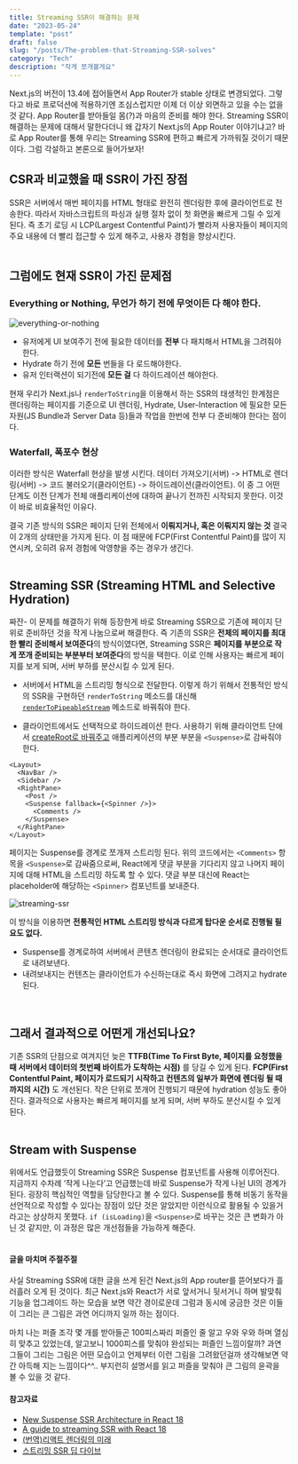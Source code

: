 ```yaml
---
title: Streaming SSR이 해결하는 문제
date: "2023-05-24"
template: "post"
draft: false
slug: "/posts/The-problem-that-Streaming-SSR-solves"
category: "Tech"
description: "작게 쪼개볼게요"
---
```

Next.js의 버전이 13.4에 접어들면서 App Router가 stable 상태로 변경되었다. 그렇다고 바로 프로덕션에 적용하기엔 조심스럽지만 이제 더 이상 외면하고 있을 수는 없을 것 같다. App Router를 받아들일 몸(?)과 마음의 준비를 해야 한다. Streaming SSR이 해결하는 문제에 대해서 말한다더니 왜 갑자기 Next.js의 App Router 이야기냐고? 바로 App Router를 통해 우리는 Streaming SSR에 편하고 빠르게 가까워질 것이기 때문이다. 그럼 각설하고 본론으로 들어가보자! 
## CSR과 비교했을 때 SSR이 가진 장점

SSR은 서버에서 매번 페이지를 HTML 형태로 완전히 렌더링한 후에 클라이언트로 전송한다. 따라서 자바스크립트의 파싱과 실행 절차 없이 첫 화면을 빠르게 그릴 수 있게 된다. 즉 초기 로딩 시 LCP(Largest Contentful Paint)가 빨라져 사용자들이 페이지의 주요 내용에 더 빨리 접근할 수 있게 해주고, 사용자 경험을 향상시킨다.
<br /><br />

## 그럼에도 현재 SSR이 가진 문제점
### Everything or Nothing, 무언가 하기 전에 무엇이든 다 해야 한다.
![everything-or-nothing](/media/everything-or-nothing.png)

- 유저에게 UI 보여주기 전에 필요한 데이터를 **전부** 다 패치해서 HTML을 그려줘야 한다.
- Hydrate 하기 전에 **모든** 번들을 다 로드해야한다.
- 유저 인터랙션이 되기전에 **모든 걸** 다 하이드레이션 해야한다.

현재 우리가 Next.js나 `renderToString`을 이용해서 하는 SSR의 태생적인 한계점은 렌더링하는 페이지를 기준으로 UI 렌더링, Hydrate, User-Interaction 에 필요한 모든 자원(JS Bundle과 Server Data 등)들과 작업을 한번에 전부 다 준비해야 한다는 점이다.

### Waterfall, 폭포수 현상

이러한 방식은 Waterfall 현상을 발생 시킨다. 데이터 가져오기(서버) -> HTML로 렌더링(서버) -> 코드 불러오기(클라이언트) -> 하이드레이션(클라이언트). 이 중 그 어떤 단계도 이전 단계가 전체 애플리케이션에 대하여 끝나기 전까진 시작되지 못한다. 이것이 바로 비효율적인 이유다.

결국 기존 방식의 SSR은 페이지 단위 전체에서 **이뤄지거나, 혹은 이뤄지지 않는 것** 결국 이 2개의 상태만을 가지게 된다. 이 점 때문에 FCP(First Contentful Paint)를 많이 지연시켜, 오히려 유저 경험에 악영향을 주는 경우가 생긴다.
<br /><br />

## Streaming SSR **(Streaming HTML and Selective Hydration)**

짜잔- 이 문제를 해결하기 위해 등장한게 바로 Streaming SSR으로 기존에 페이지 단위로 준비하던 것을 작게 나눔으로써 해결한다. 즉 기존의 SSR은 **전체의 페이지를 최대한 빨리 준비해서 보여준다**의 방식이였다면, Streaming SSR은 **페이지를 부분으로 작게 쪼개 준비되는 부분부터 보여준다**의 방식을 택한다. 이로 인해 사용자는 빠르게 페이지를 보게 되며, 서버 부하를 분산시킬 수 있게 된다.


- 서버에서 HTML을 스트리밍 형식으로 전달한다. 이렇게 하기 위해서 전통적인 방식의 SSR을 구현하던 `renderToString` 메소드를 대신해 [`renderToPipeableStream`](https://react.dev/reference/react-dom/server/renderToPipeableStream) 메소드로 바꿔줘야 한다.

- 클라이언트에서도 선택적으로 하이드레이션 한다. 사용하기 위해 클라이언트 단에서 [createRoot로 바꿔주고](https://github.com/reactwg/react-18/discussions/5) 애플리케이션의 부분 부분을 `<Suspense>`로 감싸줘야 한다.

```tsx
<Layout>
  <NavBar />
  <Sidebar />
  <RightPane>
    <Post />
    <Suspense fallback={<Spinner />}>
      <Comments />
    </Suspense>
  </RightPane>
</Layout>
```

페이지는 Suspense를 경계로 쪼개져 스트리밍 된다. 위의 코드에서는 `<Comments>` 항목을 `<Suspense>`로 감싸줌으로써, React에게 댓글 부분을 기다리지 않고 나머지 페이지에 대해 HTML을 스트리밍 하도록 할 수 있다. 댓글 부분 대신에 React는 placeholder에 해당하는 `<Spinner>` 컴포넌트를 보내준다.

![streaming-ssr](/media/streaming-ssr.png)

이 방식을 이용하면 **전통적인 HTML 스트리밍 방식과 다르게 탑다운 순서로 진행될 필요도 없다.**

- Suspense를 경계로하여 서버에서 콘텐츠 렌더링이 완료되는 순서대로 클라이언트로 내려보낸다.
- 내려보내지는 컨텐츠는 클라이언트가 수신하는대로 즉시 화면에 그려지고 hydrate된다.
<br />

## 그래서 결과적으로 어떤게 개선되나요?

기존 SSR의 단점으로 여겨지던 늦은 **TTFB(Time To First Byte, 페이지를 요청했을 때 서버에서 데이터의 첫번째 바이트가 도착하는 시점)** 를 당길 수 있게 된다. **FCP(First Contentful Paint, 페이지가 로드되기 시작하고 컨텐츠의 일부가 화면에 렌더링 될 때 까지의 시간)** 도 개선된다. 작은 단위로 쪼개어 진행되기 때문에 hydration 성능도 좋아진다. 결과적으로 사용자는 빠르게 페이지를 보게 되며, 서버 부하도 분산시킬 수 있게 된다. 
<br /><br />


## Stream with Suspense

위에서도 언급했듯이 Streaming SSR은 Suspense 컴포넌트를 사용해 이루어진다. 지금까지 수차례 ‘작게 나눈다’고 언급했는데 바로 Suspense가 작게 나뉜 UI의 경계가 된다. 굉장히 핵심적인 역할을 담당한다고 볼 수 있다. 
Suspense를 통해 비동기 동작을 선언적으로 작성할 수 있다는 장점이 있단 것은 알았지만 이런식으로 활용될 수 있을거라고는 상상하지 못했다. `if (isLoading)`을 `<Suspense>`로 바꾸는 것은 큰 변화가 아닌 것 같지만, 이 과정은 많은 개선점들을 가능하게 해준다.
<br /><br />


#### 글을 마치며 주절주절
사실 Streaming SSR에 대한 글을 쓰게 된건 Next.js의 App router를 뜯어보다가 흘러흘러 오게 된 것이다. 최근 Next.js와 React가 서로 앞서거니 뒷서거니 하며 발맞춰 기능을 업그레이드 하는 모습을 보면 약간 경이로운데 그럼과 동시에 궁금한 것은 이들이 그리는 큰 그림은 과연 어디까지 일까 하는 점이다.

마치 나는 퍼즐 조각 몇 개를 받아들곤 100피스짜리 퍼즐인 줄 알고 우와 우와 하며 열심히 맞추고 있었는데, 알고보니 1000피스를 맞춰야 완성되는 퍼즐인 느낌이랄까? 과연 그들이 그리는 그림은 어떤 모습이고 언제부터 이런 그림을 그려왔던걸까 생각해보면 약간 아득해 지는 느낌이다^^.. 부지런히 설명서를 읽고 퍼즐을 맞춰야 큰 그림의 윤곽을 볼 수 있을 것 같다. 

#### 참고자료
* [New Suspense SSR Architecture in React 18](https://github.com/reactwg/react-18/discussions/37) 
* [A guide to streaming SSR with React 18](https://blog.logrocket.com/streaming-ssr-with-react-18/)
* [(번역)리액트 렌더링의 미래](https://junghan92.medium.com/%EB%B2%88%EC%97%AD-%EB%A6%AC%EC%95%A1%ED%8A%B8-%EB%A0%8C%EB%8D%94%EB%A7%81%EC%9D%98-%EB%AF%B8%EB%9E%98-5b7251bda66d)
* [스트리밍 SSR 딥 다이브](https://www.youtube.com/watch?v=9xl9X2pfHeI)
